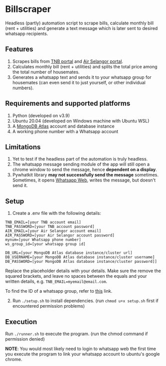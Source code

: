 # Billscraper

Headless (partly) automation script to scrape bills, calculate monthly bill (rent + utilities) and generate a text message which is later
sent to desired whatsapp recipients.

## Features
1. Scrapes bills from [TNB portal](https://www.mytnb.com.my/) and [Air Selangor portal](https://crisportal.airselangor.com/?lang=en).
2. Calculates monthly bill (rent + utilities) and splits the total price among the total number of housemates.
3. Generates a whatsapp text and sends it to your whatsapp group for housemates (can even send it to just yourself, or other individual numbers).

## Requirements and supported platforms
1. Python (developed on v3.9)
2. Ubuntu 20.04 (developed on Windows machine with Ubuntu WSL)
3. A [MongoDB Atlas](https://www.mongodb.com/cloud/atlas/register) account and database instance
4. A working phone number with a Whatsapp account

## Limitations
1. Yet to test if the headless part of the automation is truly headless.
2. The whatsapp message sending module of the app will still open a chrome window to send the message, hence **dependent on a display**.
3. Pywhatkit library **may not successfully send the message** sometimes. Sometimes, it opens [Whatsapp Web](https://web.whatsapp.com/), writes the message, but doesn't send it.

## Setup
1. Create a .env file with the following details:

````
TNB_EMAIL=[your TNB account email]
TNB_PASSWORD=[your TNB account password]
AIR_EMAIL=[your Air Selangor account email]
AIR_PASSWORD=[your Air Selangor account password]
mynum=[your Whatsapp phone number]
ws_group_id=[your whatsapp group id]

DB_URL=[your MongoDB Atlas database instance/cluster url]
DB_USERNAME=[your MongoDB Atlas database instance/cluster username]
DB_PASSWORD=[your MongoDB Atlas database instance/cluster password]]
````

Replace the placeholder details with your details. Make sure the remove the squared brackets, and leave no spaces
between the equals and your written details, e.g. `TNB_EMAIL=myemail@email.com`.

To find the ID of a whatsapp group, refer to [this](https://www.alphr.com/whatsapp-find-group/) link.

2. Run `./setup.sh` to install dependencies. (run `chmod u+x setup.sh` first if encountered permission problems)

## Execution
Run `./runner.sh` to execute the program. (run the chmod command if permission denied)

**NOTE**: You would most likely need to login to whatsapp web the first time you execute the program to link your 
whatsapp account to ubuntu's google chrome.